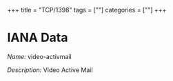 +++
title = "TCP/1398"
tags = [""]
categories = [""]
+++

# IANA Data

_Name:_ video-activmail

_Description:_ Video Active Mail

